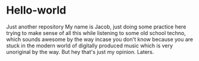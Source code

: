 # Hello-world
Just another repository
My name is Jacob, just doing some practice here trying to make sense of all this while listening to some old school techno, which sounds awesome by the way incase you don't know because you are stuck in the modern world of digitally produced music which is very unoriginal by the way. But hey that's just my opinion.
Laters.
